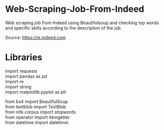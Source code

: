 # Web-Scraping-Job-From-Indeed
Web scraping job from Indeed using Beautifulsoup and checking top words and specific skills according to the description of the job.

Source: https://ie.indeed.com

# Libraries
import requests\
import pandas as pd\
import re\
import string\
import matplotlib.pyplot as plt

from bs4 import BeautifulSoup\
from textblob import TextBlob\
from nltk.corpus import stopwords\
from operator import itemgetter\
from datetime import datetime\

